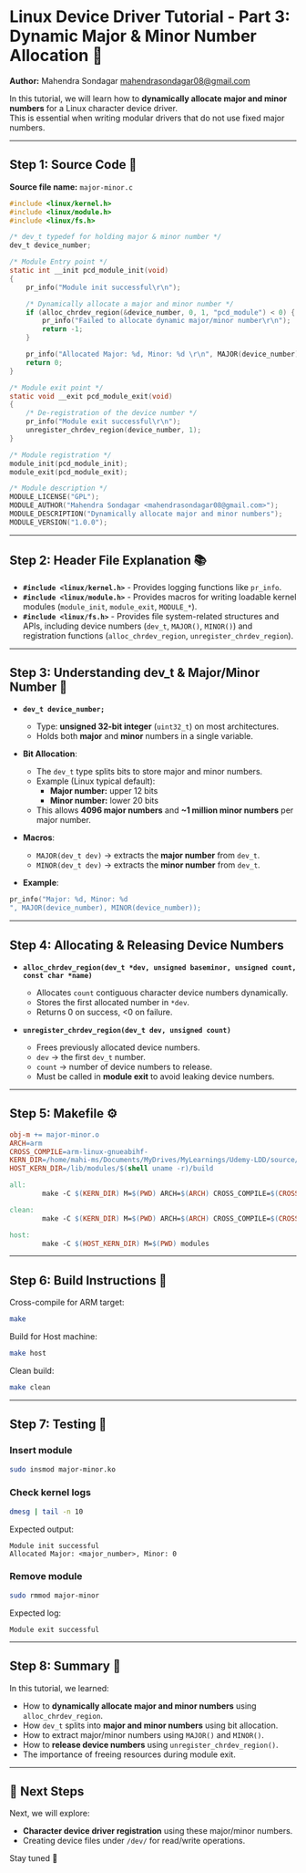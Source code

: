 # Linux Device Driver Tutorial - Part 3: Dynamic Major & Minor Number Allocation 🔢

**Author:** Mahendra Sondagar <mahendrasondagar08@gmail.com>  

In this tutorial, we will learn how to **dynamically allocate major and minor numbers** for a Linux character device driver.  
This is essential when writing modular drivers that do not use fixed major numbers.

---

## Step 1: Source Code 📜

**Source file name:** `major-minor.c`

```c
#include <linux/kernel.h>
#include <linux/module.h>
#include <linux/fs.h>

/* dev_t typedef for holding major & minor number */
dev_t device_number;

/* Module Entry point */
static int __init pcd_module_init(void)
{
    pr_info("Module init successful\r\n");

    /* Dynamically allocate a major and minor number */
    if (alloc_chrdev_region(&device_number, 0, 1, "pcd_module") < 0) {
        pr_info("Failed to allocate dynamic major/minor number\r\n");
        return -1;
    }

    pr_info("Allocated Major: %d, Minor: %d \r\n", MAJOR(device_number), MINOR(device_number));
    return 0;
}

/* Module exit point */
static void __exit pcd_module_exit(void)
{
    /* De-registration of the device number */
    pr_info("Module exit successful\r\n");
    unregister_chrdev_region(device_number, 1);
}

/* Module registration */
module_init(pcd_module_init);
module_exit(pcd_module_exit);

/* Module description */
MODULE_LICENSE("GPL");
MODULE_AUTHOR("Mahendra Sondagar <mahendrasondagar08@gmail.com>");
MODULE_DESCRIPTION("Dynamically allocate major and minor numbers");
MODULE_VERSION("1.0.0");
```

---

## Step 2: Header File Explanation 📚

- **`#include <linux/kernel.h>`** - Provides logging functions like `pr_info`.  
- **`#include <linux/module.h>`** - Provides macros for writing loadable kernel modules (`module_init`, `module_exit`, `MODULE_*`).  
- **`#include <linux/fs.h>`** - Provides file system-related structures and APIs, including device numbers (`dev_t`, `MAJOR()`, `MINOR()`) and registration functions (`alloc_chrdev_region`, `unregister_chrdev_region`).  

---

## Step 3: Understanding dev_t & Major/Minor Number 🧾

- **`dev_t device_number;`**  
  - Type: **unsigned 32-bit integer** (`uint32_t`) on most architectures.  
  - Holds both **major** and **minor** numbers in a single variable.  

- **Bit Allocation**:  
  - The `dev_t` type splits bits to store major and minor numbers.  
  - Example (Linux typical default):  
    - **Major number:** upper 12 bits  
    - **Minor number:** lower 20 bits  
  - This allows **4096 major numbers** and **~1 million minor numbers** per major number.  

- **Macros**:  
  - `MAJOR(dev_t dev)` → extracts the **major number** from `dev_t`.  
  - `MINOR(dev_t dev)` → extracts the **minor number** from `dev_t`.  

- **Example**:  
```c
pr_info("Major: %d, Minor: %d
", MAJOR(device_number), MINOR(device_number));
```

---

## Step 4: Allocating & Releasing Device Numbers

- **`alloc_chrdev_region(dev_t *dev, unsigned baseminor, unsigned count, const char *name)`**  
  - Allocates `count` contiguous character device numbers dynamically.  
  - Stores the first allocated number in `*dev`.  
  - Returns 0 on success, <0 on failure.  

- **`unregister_chrdev_region(dev_t dev, unsigned count)`**  
  - Frees previously allocated device numbers.  
  - `dev` → the first `dev_t` number.  
  - `count` → number of device numbers to release.  
  - Must be called in **module exit** to avoid leaking device numbers.  

---

## Step 5: Makefile ⚙️

```makefile
obj-m += major-minor.o
ARCH=arm
CROSS_COMPILE=arm-linux-gnueabihf-
KERN_DIR=/home/mahi-ms/Documents/MyDrives/MyLearnings/Udemy-LDD/source/BBB-5.10.168-linux-ti-r83/
HOST_KERN_DIR=/lib/modules/$(shell uname -r)/build

all:
        make -C $(KERN_DIR) M=$(PWD) ARCH=$(ARCH) CROSS_COMPILE=$(CROSS_COMPILE) modules

clean:
        make -C $(KERN_DIR) M=$(PWD) ARCH=$(ARCH) CROSS_COMPILE=$(CROSS_COMPILE) clean

host:
        make -C $(HOST_KERN_DIR) M=$(PWD) modules
```

---

## Step 6: Build Instructions 🔨

Cross-compile for ARM target:
```bash
make
```

Build for Host machine:
```bash
make host
```

Clean build:
```bash
make clean
```

---

## Step 7: Testing 🚀

### Insert module
```bash
sudo insmod major-minor.ko
```

### Check kernel logs
```bash
dmesg | tail -n 10
```

Expected output:
```
Module init successful
Allocated Major: <major_number>, Minor: 0
```

### Remove module
```bash
sudo rmmod major-minor
```

Expected log:
```
Module exit successful
```

---

## Step 8: Summary 📝

In this tutorial, we learned:
- How to **dynamically allocate major and minor numbers** using `alloc_chrdev_region`.  
- How `dev_t` splits into **major and minor numbers** using bit allocation.  
- How to extract major/minor numbers using `MAJOR()` and `MINOR()`.  
- How to **release device numbers** using `unregister_chrdev_region()`.  
- The importance of freeing resources during module exit.  

---

## 📌 Next Steps

Next, we will explore:
- **Character device driver registration** using these major/minor numbers.  
- Creating device files under `/dev/` for read/write operations.  

Stay tuned 🚀
